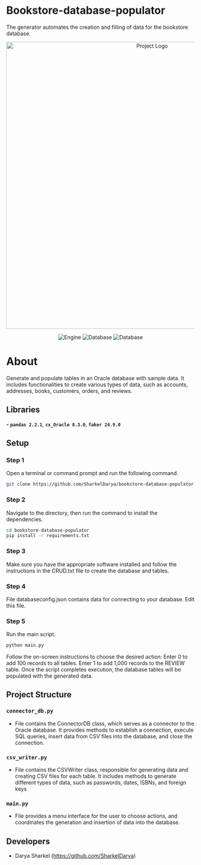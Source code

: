 # Bookstore-database-populator
The generator automates the creation and filling of data for the bookstore database.
<p align="center">
      <img src="https://i.ibb.co/SQ11TKV/image.png" alt="Project Logo" width="764">
</p>
<p align="center">
   <img src="https://img.shields.io/badge/IDE-VS%20Code-2B7FB8" alt="Engine">
   <img src="https://img.shields.io/badge/Database-Oracle-FFA500" alt="Database">
   <img src="https://img.shields.io/badge/IDE Database-SQL Developer-708090" alt="Database">
</p>

# About

Generate and populate tables in an Oracle database with sample data. 
It includes functionalities to create various types of data, such as accounts, addresses, books, customers, orders, and reviews.

## Libraries
**-** **`pandas 2.2.1`**, **`cx_Oracle 8.3.0`**, **`faker 24.9.0`**

## Setup
### Step 1
Open a terminal or command prompt and run the following command.
  ```bash
  git clone https://github.com/SharkelDarya/bookstore-database-populator.git
  ```
### Step 2
Navigate to the directory, then run the command to install the dependencies.
  ```bash
  cd bookstore-database-populator
  pip install -r requirements.txt
  ```
### Step 3
Make sure you have the appropriate software installed and follow the instructions in the CRUD.txt file to create the database and tables.
### Step 4
File databaseconfig.json contains data for connecting to your database. Edit this file.
### Step 5
Run the main script.
  ```bash
  python main.py
  ```
Follow the on-screen instructions to choose the desired action:
Enter 0 to add 100 records to all tables.
Enter 1 to add 1,000 records to the REVIEW table.
Once the script completes execution, the database tables will be populated with the generated data.

## Project Structure
### **`connector_db.py`**
- File contains the ConnectorDB class, which serves as a connector to the Oracle database. 
It provides methods to establish a connection, execute SQL queries, insert data from CSV files into the database, and close the connection.

### **`csv_writer.py`**
- File contains the CSVWriter class, responsible for generating data and creating CSV files for each table.
It includes methods to generate different types of data, such as passwords, dates, ISBNs, and foreign keys

### **`main.py`**
- File provides a menu interface for the user to choose actions, and coordinates the generation and insertion of data into the database.

## Developers

- Darya Sharkel (https://github.com/SharkelDarya)

